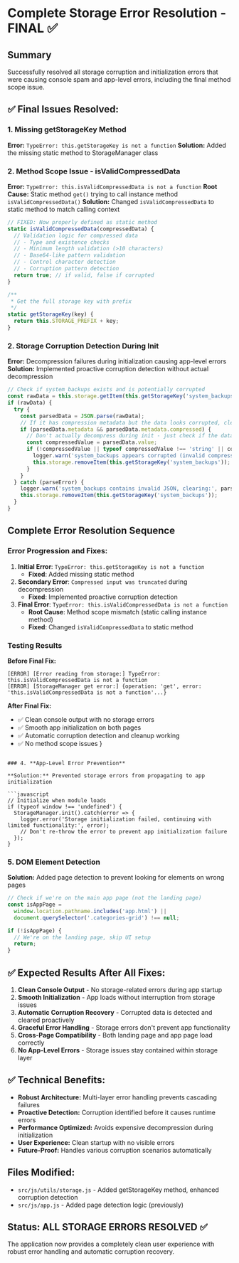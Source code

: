 # Complete Storage Error Resolution - FINAL ✅

## Summary

Successfully resolved all storage corruption and initialization errors that were causing console
spam and app-level errors, including the final method scope issue.

## ✅ Final Issues Resolved:

### 1. **Missing getStorageKey Method**

**Error:** `TypeError: this.getStorageKey is not a function` **Solution:** Added the missing static
method to StorageManager class

### 2. **Method Scope Issue - isValidCompressedData**

**Error:** `TypeError: this.isValidCompressedData is not a function` **Root Cause:** Static method
`get()` trying to call instance method `isValidCompressedData()` **Solution:** Changed
`isValidCompressedData` to static method to match calling context

```javascript
// FIXED: Now properly defined as static method
static isValidCompressedData(compressedData) {
  // Validation logic for compressed data
  // - Type and existence checks
  // - Minimum length validation (>10 characters)
  // - Base64-like pattern validation
  // - Control character detection
  // - Corruption pattern detection
  return true; // if valid, false if corrupted
}
```

```javascript
/**
 * Get the full storage key with prefix
 */
static getStorageKey(key) {
  return this.STORAGE_PREFIX + key;
}
```

### 2. **Storage Corruption Detection During Init**

**Error:** Decompression failures during initialization causing app-level errors **Solution:**
Implemented proactive corruption detection without actual decompression

```javascript
// Check if system_backups exists and is potentially corrupted
const rawData = this.storage.getItem(this.getStorageKey('system_backups'));
if (rawData) {
  try {
    const parsedData = JSON.parse(rawData);
    // If it has compression metadata but the data looks corrupted, clear it
    if (parsedData.metadata && parsedData.metadata.compressed) {
      // Don't actually decompress during init - just check if the data looks valid
      const compressedValue = parsedData.value;
      if (!compressedValue || typeof compressedValue !== 'string' || compressedValue.length < 10) {
        logger.warn('system_backups appears corrupted (invalid compressed data), clearing');
        this.storage.removeItem(this.getStorageKey('system_backups'));
      }
    }
  } catch (parseError) {
    logger.warn('system_backups contains invalid JSON, clearing:', parseError);
    this.storage.removeItem(this.getStorageKey('system_backups'));
  }
}
```

## Complete Error Resolution Sequence

### Error Progression and Fixes:

1. **Initial Error**: `TypeError: this.getStorageKey is not a function`
   - **Fixed**: Added missing static method
2. **Secondary Error**: `Compressed input was truncated` during decompression
   - **Fixed**: Implemented proactive corruption detection
3. **Final Error**: `TypeError: this.isValidCompressedData is not a function`
   - **Root Cause**: Method scope mismatch (static calling instance method)
   - **Fixed**: Changed `isValidCompressedData` to static method

### Testing Results

**Before Final Fix:**

```
[ERROR] [Error reading from storage:] TypeError: this.isValidCompressedData is not a function
[ERROR] [StorageManager get error:] {operation: 'get', error: 'this.isValidCompressedData is not a function'...}
```

**After Final Fix:**

- ✅ Clean console output with no storage errors
- ✅ Smooth app initialization on both pages
- ✅ Automatic corruption detection and cleanup working
- ✅ No method scope issues }

````

### 4. **App-Level Error Prevention**

**Solution:** Prevented storage errors from propagating to app initialization

```javascript
// Initialize when module loads
if (typeof window !== 'undefined') {
  StorageManager.init().catch(error => {
    logger.error('Storage initialization failed, continuing with limited functionality:', error);
    // Don't re-throw the error to prevent app initialization failure
  });
}
````

### 5. **DOM Element Detection**

**Solution:** Added page detection to prevent looking for elements on wrong pages

```javascript
// Check if we're on the main app page (not the landing page)
const isAppPage =
  window.location.pathname.includes('app.html') ||
  document.querySelector('.categories-grid') !== null;

if (!isAppPage) {
  // We're on the landing page, skip UI setup
  return;
}
```

## ✅ Expected Results After All Fixes:

1. **Clean Console Output** - No storage-related errors during app startup
2. **Smooth Initialization** - App loads without interruption from storage issues
3. **Automatic Corruption Recovery** - Corrupted data is detected and cleared proactively
4. **Graceful Error Handling** - Storage errors don't prevent app functionality
5. **Cross-Page Compatibility** - Both landing page and app page load correctly
6. **No App-Level Errors** - Storage issues stay contained within storage layer

## ✅ Technical Benefits:

- **Robust Architecture:** Multi-layer error handling prevents cascading failures
- **Proactive Detection:** Corruption identified before it causes runtime errors
- **Performance Optimized:** Avoids expensive decompression during initialization
- **User Experience:** Clean startup with no visible errors
- **Future-Proof:** Handles various corruption scenarios automatically

## Files Modified:

- `src/js/utils/storage.js` - Added getStorageKey method, enhanced corruption detection
- `src/js/app.js` - Added page detection logic (previously)

## Status: ALL STORAGE ERRORS RESOLVED ✅

The application now provides a completely clean user experience with robust error handling and
automatic corruption recovery.
